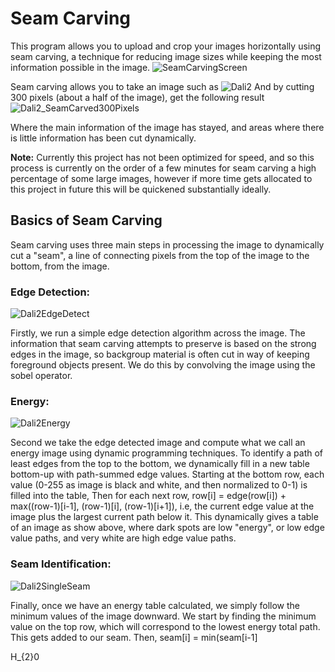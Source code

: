 # Seam Carving
This program allows you to upload and crop your images horizontally using seam carving, a technique for reducing image sizes while keeping the most information
possible in the image.
![SeamCarvingScreen](https://github.com/user-attachments/assets/84d63883-84db-4ddc-aa52-ce3ea47446de)

Seam carving allows you to take an image such as 
![Dali2](https://github.com/user-attachments/assets/b93ae66a-d309-45da-a88f-5b4c7bdd801f)
And by cutting 300 pixels (about a half of the image), get the following result
![Dali2_SeamCarved300Pixels](https://github.com/user-attachments/assets/346582b5-6d3e-4e51-84a4-62a0b41e38fe)

Where the main information of the image has stayed, and areas where there is little information has been cut dynamically.

**Note:** Currently this project has not been optimized for speed, and so this process is currently on the order of a few minutes
for seam carving a high percentage of some large images, however if more time gets allocated to this project in future this 
will be quickened substantially ideally.

## Basics of Seam Carving

Seam carving uses three main steps in processing the image to dynamically cut a "seam", a line of connecting pixels from the top of the image
to the bottom, from the image. 

### Edge Detection:
![Dali2EdgeDetect](https://github.com/user-attachments/assets/cc178140-f86f-4ea8-9b48-f84bd7744451)

Firstly, we run a simple edge detection algorithm across the image. The information that seam carving attempts to preserve is based on the strong edges
in the image, so backgroup material is often cut in way of keeping foreground objects present. We do this by convolving the image using the sobel operator.

### Energy:
![Dali2Energy](https://github.com/user-attachments/assets/eef7fdea-a3ff-466c-a818-cad1530c4434)

Second we take the edge detected image and compute what we call an energy image using dynamic programming techniques. To identify a path of least edges from the top to the bottom, we dynamically fill in 
a new table bottom-up with path-summed edge values. Starting at the bottom row, each value (0-255 as image is black and white, and then normalized to 0-1) is filled into the table,
Then for each next row, row[i] = edge(row[i]) + max((row-1)[i-1], (row-1)[i], (row-1)[i+1]), i.e, the current edge value at the image plus the largest current path below it. This
dynamically gives a table of an image as show above, where dark spots are low "energy", or low edge value paths, and very white are high edge value paths.

### Seam Identification: 
![Dali2SingleSeam](https://github.com/user-attachments/assets/342bc4ac-86de-44d1-8d3f-09580ef5fbe9)

Finally, once we have an energy table calculated, we simply follow the minimum values of the image downward. We start by finding the minimum value on the top row, which will correspond to 
the lowest energy total path. This gets added to our seam. Then, seam[i] = min(seam[i-1]

H_{2}0


